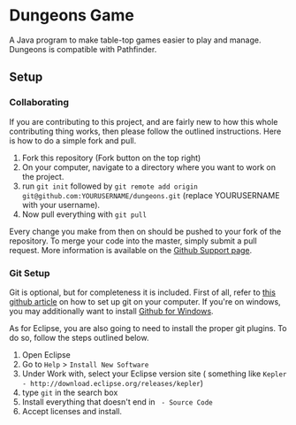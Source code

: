 # Dungeons Game

A Java program to make table-top games easier to play and manage. Dungeons is compatible with Pathfinder.

## Setup

### Collaborating

If you are contributing to this project, and are fairly new to how this whole contributing thing works, then please follow the outlined instructions. Here is how to do a simple fork and pull.

1. Fork this repository (Fork button on the top right)
2. On your computer, navigate to a directory where you want to work on the project.
3. run `git init` followed by `git remote add origin git@github.com:YOURUSERNAME/dungeons.git` (replace YOURUSERNAME with your username).
4. Now pull everything with `git pull`

Every change you make from then on should be pushed to your fork of the repository. To merge your code into the master, simply submit a pull request. More information is available on the [Github Support page](https://help.github.com/articles/using-pull-requests).

### Git Setup

Git is optional, but for completeness it is included. First of all, refer to [this github article](https://help.github.com/articles/set-up-git) on how to set up git on your computer. If you're on windows, you may additionally want to install [Github for Windows](http://windows.github.com/).

As for Eclipse, you are also going to need to install the proper git plugins. To do so, follow the steps outlined below.

1. Open Eclipse
2. Go to `Help` > `Install New Software`
3. Under Work with, select your Eclipse version site ( something like `Kepler - http://download.eclipse.org/releases/kepler`)
3. type `git` in the search box
4. Install everything that doesn't end in ` - Source Code`
5. Accept licenses and install.